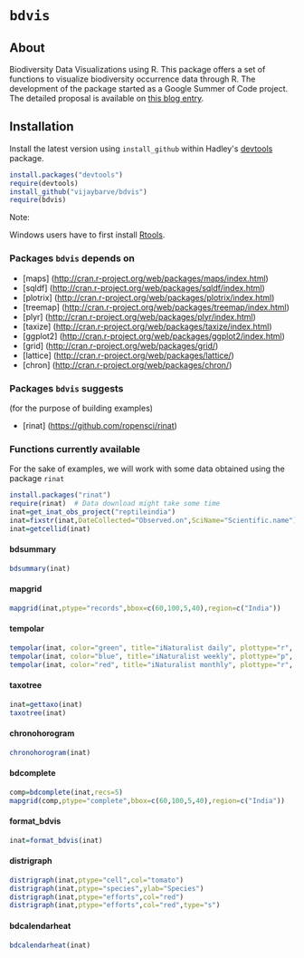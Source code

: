 
# `bdvis`


## About 
Biodiversity Data Visualizations using R. This package offers a set of
functions to visualize biodiversity occurrence data through R. The development
of the package started as a Google Summer of Code project. The detailed proposal
is available on [this blog
entry](http://vijaybarve.wordpress.com/2013/04/29/gsoc-proposal-2013-biodiversity-visualizations-using-r/).

## Installation
Install the latest version using `install_github` within Hadley's [devtools](https://github.com/hadley/devtools) package.

```r
install.packages("devtools") 
require(devtools)
install_github("vijaybarve/bdvis") 
require(bdvis) 
```

Note:

Windows users have to first install
[Rtools](http://cran.r-project.org/bin/windows/Rtools/).

### Packages `bdvis` depends on 
+ [maps] (http://cran.r-project.org/web/packages/maps/index.html) 
+ [sqldf] (http://cran.r-project.org/web/packages/sqldf/index.html) 
+ [plotrix] (http://cran.r-project.org/web/packages/plotrix/index.html) 
+ [treemap] (http://cran.r-project.org/web/packages/treemap/index.html) 
+ [plyr] (http://cran.r-project.org/web/packages/plyr/index.html) 
+ [taxize] (http://cran.r-project.org/web/packages/taxize/index.html) 
+ [ggplot2] (http://cran.r-project.org/web/packages/ggplot2/index.html) 
+ [grid] (http://cran.r-project.org/web/packages/grid/) 
+ [lattice] (http://cran.r-project.org/web/packages/lattice/) 
+ [chron] (http://cran.r-project.org/web/packages/chron/)

### Packages `bdvis` suggests 
(for the purpose of building examples) 
+ [rinat] (https://github.com/ropensci/rinat)


### Functions currently available

For the sake of examples, we will work with some data obtained using the package
`rinat`

```r 
install.packages("rinat") 
require(rinat)  # Data download might take some time
inat=get_inat_obs_project("reptileindia") 
inat=fixstr(inat,DateCollected="Observed.on",SciName="Scientific.name") 
inat=getcellid(inat) 
```

#### bdsummary

```r
bdsummary(inat) 
```

#### mapgrid

```r 
mapgrid(inat,ptype="records",bbox=c(60,100,5,40),region=c("India")) 
```

#### tempolar 
```r 
tempolar(inat, color="green", title="iNaturalist daily", plottype="r", timescale="d") 
tempolar(inat, color="blue", title="iNaturalist weekly", plottype="p", timescale="w") 
tempolar(inat, color="red", title="iNaturalist monthly", plottype="r", timescale="m") 
``` 

#### taxotree

```r 
inat=gettaxo(inat) 
taxotree(inat) 
```

#### chronohorogram

```r 
chronohorogram(inat) 
```

#### bdcomplete

```r 
comp=bdcomplete(inat,recs=5)
mapgrid(comp,ptype="complete",bbox=c(60,100,5,40),region=c("India"))
```

#### format_bdvis

```r 
inat=format_bdvis(inat) 
```

#### distrigraph

```r 
distrigraph(inat,ptype="cell",col="tomato") 
distrigraph(inat,ptype="species",ylab="Species") 
distrigraph(inat,ptype="efforts",col="red") 
distrigraph(inat,ptype="efforts",col="red",type="s") 
``` 

#### bdcalendarheat

```r 
bdcalendarheat(inat) 
```